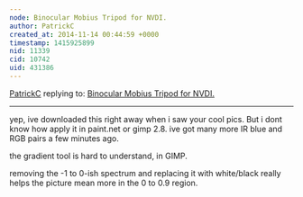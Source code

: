 ```yaml
---
node: Binocular Mobius Tripod for NVDI.
author: PatrickC
created_at: 2014-11-14 00:44:59 +0000
timestamp: 1415925899
nid: 11339
cid: 10742
uid: 431386
---
```




[PatrickC](../profile/PatrickC) replying to: [Binocular Mobius Tripod for NVDI.](../notes/PatrickC/11-13-2014/binocular-mobius-tripod-for-nvdi)

----
yep, ive downloaded this right away when i saw your cool pics. But i dont know how apply it in paint.net or gimp 2.8. ive got many more IR blue and RGB pairs a few minutes ago. 

the gradient tool is hard to understand, in GIMP.

removing the -1 to 0-ish spectrum and replacing it with white/black really helps the picture mean more in the 0 to 0.9 region.